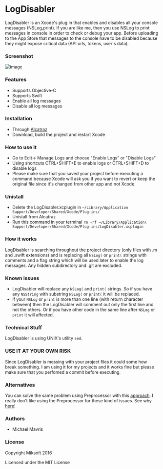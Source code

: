 
LogDisabler
======

LogDisabler is an Xcode's plug in that enables and disables all your console messages (NSLog,print).
If you are like me, then you use NSLog to print messages in console in order to check or debug your app.
Before uploading to the App Store that messages to the console have to be disabled because they might expose critical data (API urls, tokens, user's data).

### Screenshot
![image](screenshot1.png)

### Features
+ Supports Objective-C
+ Supports Swift
+ Enable all log messages
+ Disable all log messages

### Installation
- Through [Alcatraz](https://github.com/alcatraz/Alcatraz)
- Download, build the project and restart Xcode

### How to use it
- Go to Edit-> Manage Logs and choose "Enable Logs" or "Disable Logs"
- Using shortcuts CTRL+SHIFT+E to enable logs or CTRL+SHIFT+D to disable logs
- Please make sure that you saved your project before executing a command because Xcode will ask you if you want to revert or keep the original file since it's changed from other app and not Xcode.

### Unistall
- Delete the LogDisabler.xcplugin in `~/Library/Application Support/Developer/Shared/Xcode/Plug-ins/`
- Unistall from Alcatraz
- Run this command in your terminal `rm -rf ~/Library/Application\ Support/Developer/Shared/Xcode/Plug-ins/LogDisabler.xcplugin`

### How it works
LogDisabler is searching throughout the project directory (only files with .m and .swift extensions) and is replacing all `NSLog(` or `print(` strings with comments and a flag string which will be used later to enable the log messages.
Any hidden subdirectory and .git are excluded.

### Known issues
- LogDisabler will replace any `NSLog(` and `print(` strings. So if you have any `NSString` with substring `NSLog(` or `print(` it will be replaced.
- If your `NSLog` or `print` is more than one line (with return character between) then the LogDisabler will comment out only the first line and not the others. Or if you have other code in the same line after `NSLog` or `print` it will affected.

### Technical Stuff
LogDisabler is using UNIX's utility `sed`.

### USE IT AT YOUR OWN RISK
Since LogDisabler is messing with your project files it could some how break something. I am using it for my projects and it works fine but please make sure that you perfomed a commit before executing.

### Alternatives
You can solve the same problem using Preprocessor with this [approach](http://stackoverflow.com/questions/16002001/how-to-disable-nslog-all-over-the-app).
I really don't like using the Preprocessor for these kind of issues. See why [here](http://qualitycoding.org/preprocessor/)!
### Authors
* Michael Mavris

### License

Copyright Miksoft 2016

Licensed under the MIT License
